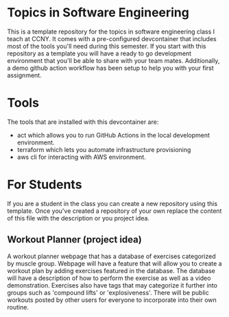 # Topics in Software Engineering

This is a template repository for the topics in software engineering class I teach at CCNY.
It comes with a pre-configured devcontainer that includes most of the tools you'll need during this semester. 
If you start with this repository as a template you will have a ready to go development environment that you'll be able to 
share with your team mates. Additionally, a demo github action workflow has been setup to help you with your first assignment.

# Tools
The tools that are installed with this devcontainer are:

* act which allows you to run GitHub Actions in the local development environment.
* terraform which lets you automate infrastructure provisioning
* aws cli for interacting with AWS environment.

# For Students
If you are a student in the class you can create a new repository using this template. Once you've created a repository of your own replace the content of this file with the description or you project idea.

## Workout Planner (project idea)
A workout planner webpage that has a database of exercises categorized by muscle group. Webpage will have a feature that will allow you to create a workout plan by adding exercises featured in the database. The database will have a description of how to perform the exercise as well as a video demonstration. Exercises also have tags that may categorize it further into groups such as 'compound lifts' or 'explosiveness'. There will be public workouts posted by other users for everyone to incorporate into their own routine. 
